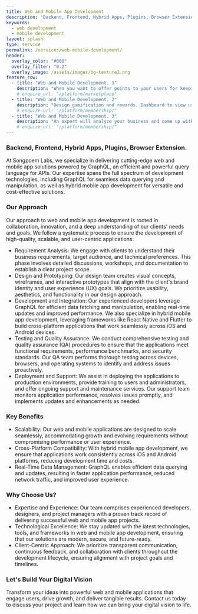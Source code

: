 ```yaml
---
title: Web and Mobile App Development
description: "Backend, Frontend, Hybrid Apps, Plugins, Browser Extension"
keywords:
  - web development
  - mobile development
layout: splash
type: service
permalink: /services/web-mobile-development/
header:
  overlay_color: "#000"
  overlay_filter: "0.2"
  overlay_image: /assets/images/bg-texture2.png
feature_row:
  - title: "Web and Mobile Development. 1"
    description: "When you want to offer points to your users for keeping using and a reedem collected points option"
    # enquire_url: "/platform/marketplace"
  - title: "Web and Mobile Development. 2"
    description: "Design gamification and rewards. Dashboard to view use and add/remove reedem options."
    # enquire_url: "/platform/membership/"
  - title: "Web and Mobile Development. 3"
    description: "An expert will analyze your business and come up with a membership design."
    # enquire_url: "/platform/membership/"
---
```


### Backend, Frontend, Hybrid Apps, Plugins, Browser Extension.

At Songpoem Labs, we specialize in delivering cutting-edge web and mobile app solutions powered by GraphQL, an efficient and powerful query language for APIs. Our expertise spans the full spectrum of development technologies, including GraphQL for seamless data querying and manipulation, as well as hybrid mobile app development for versatile and cost-effective solutions.

### Our Approach
Our approach to web and mobile app development is rooted in collaboration, innovation, and a deep understanding of our clients' needs and goals. We follow a systematic process to ensure the development of high-quality, scalable, and user-centric applications:

- Requirement Analysis: We engage with clients to understand their business requirements, target audience, and technical preferences. This phase involves detailed discussions, workshops, and documentation to establish a clear project scope.
- Design and Prototyping: Our design team creates visual concepts, wireframes, and interactive prototypes that align with the client's brand identity and user experience (UX) goals. We prioritize usability, aesthetics, and functionality in our design approach.
- Development and Integration: Our experienced developers leverage GraphQL for efficient data fetching and manipulation, enabling real-time updates and improved performance. We also specialize in hybrid mobile app development, leveraging frameworks like React Native and Flutter to build cross-platform applications that work seamlessly across iOS and Android devices.
- Testing and Quality Assurance: We conduct comprehensive testing and quality assurance (QA) procedures to ensure that the applications meet functional requirements, performance benchmarks, and security standards. Our QA team performs thorough testing across devices, browsers, and operating systems to identify and address issues proactively.
- Deployment and Support: We assist in deploying the applications to production environments, provide training to users and administrators, and offer ongoing support and maintenance services. Our support team monitors application performance, resolves issues promptly, and implements updates and enhancements as needed.

### Key Benefits
- Scalability: Our web and mobile applications are designed to scale seamlessly, accommodating growth and evolving requirements without compromising performance or user experience.
- Cross-Platform Compatibility: With hybrid mobile app development, we ensure that applications work consistently across iOS and Android platforms, reducing development time and costs.
- Real-Time Data Management: GraphQL enables efficient data querying and updates, resulting in faster application performance, reduced network traffic, and improved user experience.

### Why Choose Us?
- Expertise and Experience: Our team comprises experienced developers, designers, and project managers with a proven track record of delivering successful web and mobile app projects.
- Technological Excellence: We stay updated with the latest technologies, tools, and frameworks in web and mobile app development, ensuring that our solutions are modern, secure, and future-ready.
- Client-Centric Approach: We prioritize transparent communication, continuous feedback, and collaboration with clients throughout the development lifecycle, ensuring alignment with project goals and timelines.

### Let's Build Your Digital Vision
Transform your ideas into powerful web and mobile applications that engage users, drive growth, and deliver tangible results. Contact us today to discuss your project and learn how we can bring your digital vision to life.